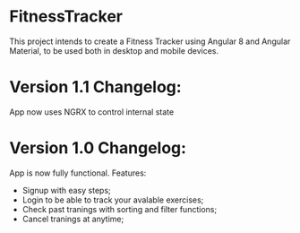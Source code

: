 # FitnessTracker

This project intends to create a Fitness Tracker using Angular 8 and Angular Material, to be used both in desktop and mobile devices.

# Version 1.1 Changelog:

App now uses NGRX to control internal state

# Version 1.0 Changelog:

App is now fully functional. Features:

- Signup with easy steps;
- Login to be able to track your avalable exercises;
- Check past tranings with sorting and filter functions;
- Cancel tranings at anytime;
